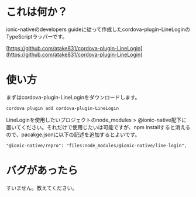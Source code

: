 # これは何か？

ionic-nativeのdevelopers guideに従って作成したcordova-plugin-LineLoginのTypeScriptラッパーです。

[https://github.com/atake831/cordova-plugin-LineLogin](https://github.com/atake831/cordova-plugin-LineLogin)


# 使い方

まずはcordova-plugin-LineLoginをダウンロードします。  

````
cordova plugin add cordova-plugin-LineLogin
````

LineLoginを使用したいプロジェクトのnode_modules > @ionic-native配下に置いてください。それだけで使用じたいは可能ですが、npm installすると消えるので、pacakge.jsonに以下の記述を追加するとよいです。  

````
"@ionic-native/repro": "files:node_modules/@ionic-native/line-login",
````

# バグがあったら

すいません。教えてください。
